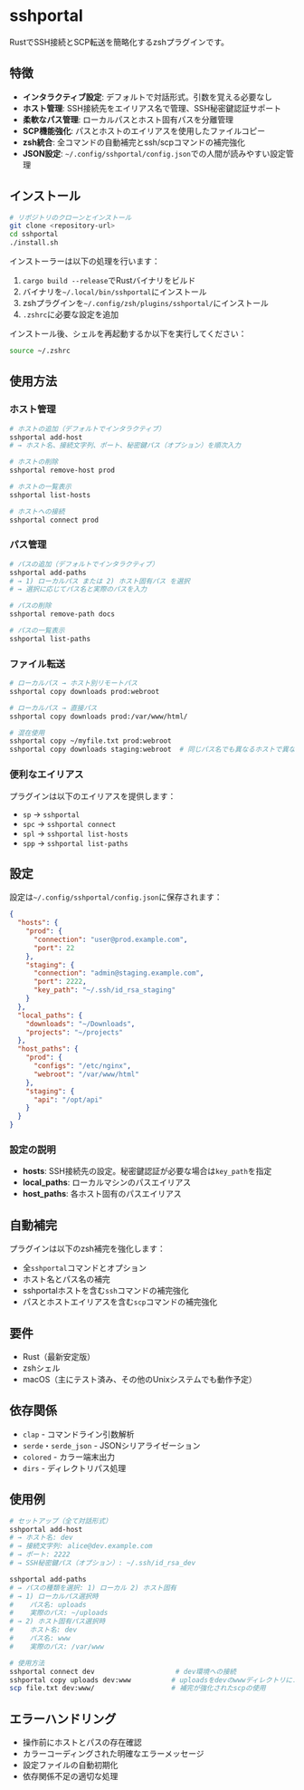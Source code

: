 # sshportal

RustでSSH接続とSCP転送を簡略化するzshプラグインです。

## 特徴

- **インタラクティブ設定**: デフォルトで対話形式。引数を覚える必要なし
- **ホスト管理**: SSH接続先をエイリアス名で管理、SSH秘密鍵認証サポート
- **柔軟なパス管理**: ローカルパスとホスト固有パスを分離管理
- **SCP機能強化**: パスとホストのエイリアスを使用したファイルコピー
- **zsh統合**: 全コマンドの自動補完とssh/scpコマンドの補完強化
- **JSON設定**: `~/.config/sshportal/config.json`での人間が読みやすい設定管理

## インストール

```bash
# リポジトリのクローンとインストール
git clone <repository-url>
cd sshportal
./install.sh
```

インストーラーは以下の処理を行います：

1. `cargo build --release`でRustバイナリをビルド
2. バイナリを`~/.local/bin/sshportal`にインストール
3. zshプラグインを`~/.config/zsh/plugins/sshportal/`にインストール
4. `.zshrc`に必要な設定を追加

インストール後、シェルを再起動するか以下を実行してください：

```bash
source ~/.zshrc
```

## 使用方法

### ホスト管理

```bash
# ホストの追加（デフォルトでインタラクティブ）
sshportal add-host
# → ホスト名、接続文字列、ポート、秘密鍵パス（オプション）を順次入力

# ホストの削除
sshportal remove-host prod

# ホストの一覧表示
sshportal list-hosts

# ホストへの接続
sshportal connect prod
```

### パス管理

```bash
# パスの追加（デフォルトでインタラクティブ）
sshportal add-paths
# → 1) ローカルパス または 2) ホスト固有パス を選択
# → 選択に応じてパス名と実際のパスを入力

# パスの削除
sshportal remove-path docs

# パスの一覧表示
sshportal list-paths
```

### ファイル転送

```bash
# ローカルパス → ホスト別リモートパス
sshportal copy downloads prod:webroot

# ローカルパス → 直接パス
sshportal copy downloads prod:/var/www/html/

# 混在使用
sshportal copy ~/myfile.txt prod:webroot
sshportal copy downloads staging:webroot  # 同じパス名でも異なるホストで異なる実パス
```

### 便利なエイリアス

プラグインは以下のエイリアスを提供します：

- `sp` → `sshportal`
- `spc` → `sshportal connect`
- `spl` → `sshportal list-hosts`
- `spp` → `sshportal list-paths`

## 設定

設定は`~/.config/sshportal/config.json`に保存されます：

```json
{
  "hosts": {
    "prod": {
      "connection": "user@prod.example.com",
      "port": 22
    },
    "staging": {
      "connection": "admin@staging.example.com",
      "port": 2222,
      "key_path": "~/.ssh/id_rsa_staging"
    }
  },
  "local_paths": {
    "downloads": "~/Downloads",
    "projects": "~/projects"
  },
  "host_paths": {
    "prod": {
      "configs": "/etc/nginx",
      "webroot": "/var/www/html"
    },
    "staging": {
      "api": "/opt/api"
    }
  }
}
```

### 設定の説明

- **hosts**: SSH接続先の設定。秘密鍵認証が必要な場合は`key_path`を指定
- **local_paths**: ローカルマシンのパスエイリアス
- **host_paths**: 各ホスト固有のパスエイリアス

## 自動補完

プラグインは以下のzsh補完を強化します：

- 全`sshportal`コマンドとオプション
- ホスト名とパス名の補完
- sshportalホストを含む`ssh`コマンドの補完強化
- パスとホストエイリアスを含む`scp`コマンドの補完強化

## 要件

- Rust（最新安定版）
- zshシェル
- macOS（主にテスト済み、その他のUnixシステムでも動作予定）

## 依存関係

- `clap` - コマンドライン引数解析
- `serde`・`serde_json` - JSONシリアライゼーション
- `colored` - カラー端末出力
- `dirs` - ディレクトリパス処理

## 使用例

```bash
# セットアップ（全て対話形式）
sshportal add-host
# → ホスト名: dev
# → 接続文字列: alice@dev.example.com
# → ポート: 2222
# → SSH秘密鍵パス（オプション）: ~/.ssh/id_rsa_dev

sshportal add-paths
# → パスの種類を選択: 1) ローカル 2) ホスト固有
# → 1) ローカルパス選択時
#    パス名: uploads
#    実際のパス: ~/uploads
# → 2) ホスト固有パス選択時
#    ホスト名: dev
#    パス名: www
#    実際のパス: /var/www

# 使用方法
sshportal connect dev                    # dev環境への接続
sshportal copy uploads dev:www          # uploadsをdevのwwwディレクトリにコピー
scp file.txt dev:www/                   # 補完が強化されたscpの使用
```

## エラーハンドリング

- 操作前にホストとパスの存在確認
- カラーコーディングされた明確なエラーメッセージ
- 設定ファイルの自動初期化
- 依存関係不足の適切な処理